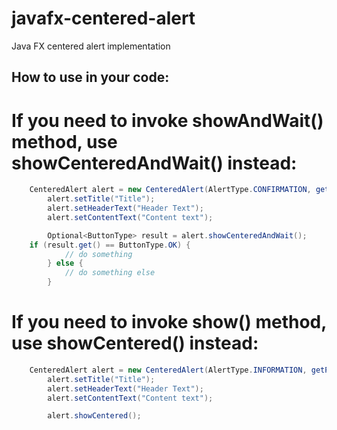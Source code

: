 # javafx-centered-alert
Java FX centered alert implementation

## How to use in your code:

# If you need to invoke showAndWait() method, use showCenteredAndWait() instead:
```java
    CenteredAlert alert = new CenteredAlert(AlertType.CONFIRMATION, getPrimaryStage());
		alert.setTitle("Title");
		alert.setHeaderText("Header Text");
		alert.setContentText("Content text");

		Optional<ButtonType> result = alert.showCenteredAndWait();
    if (result.get() == ButtonType.OK) {
			// do something
		} else {
			// do something else
		}
```

# If you need to invoke show() method, use showCentered() instead:
```java
    CenteredAlert alert = new CenteredAlert(AlertType.INFORMATION, getPrimaryStage());
		alert.setTitle("Title");
		alert.setHeaderText("Header Text");
		alert.setContentText("Content text");

		alert.showCentered();
```
